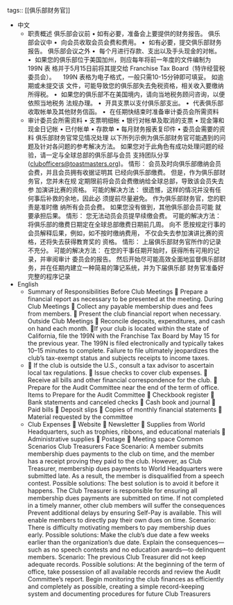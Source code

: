 tags:: [[俱乐部财务官]]

- 中文
	- 职责概述
	  俱乐部会议前
	  • 如有必要，准备会上要提供的财务报告。
	  俱乐部会议中
	  •  向会员收取会员会费和费用。
	  •  如有必要，提交俱乐部财务报告。
	  俱乐部会议之外
	  •  每个月进行存款、支出以及手头现金的对帐。
	  •  如果您的俱乐部位于美国加州，则应每年将前一年度的文件编制为 199N 表
	  格并于5月15日前将其提交给 Franchise Tax Board（特许经营税委员会）。
	    199N 表格为电子格式，一般只需10-15分钟即可填妥。 如逾期或未提交该
	  文件，可能导致您的俱乐部失去免税资格，相关收入要缴纳所得税。
	  •  如果您的俱乐部不在美国境内，请向当地税务顾问咨询，以便依照当地税务
	  法规办理。
	  •  开具支票以支付俱乐部支出。
	  •  代表俱乐部收取帐单及其他财务信函。
	  •  在任期快结束时准备审计委员会所需资料
	- 审计委员会所需资料
	  • 支票明细帐
	  • 银行对帐单及取消的支票
	  • 现金簿和现金日记帐
	  • 已付帐单
	  • 存款单
	  • 每月财务报表复印件
	  • 委员会需要的资料
	  俱乐部财务官常见情况处理
	  以下所列示例为俱乐部财务官可能遇到的问题及针对各问题的参考解决方法。 
	  如果您对于此角色有成功处理问题的经验，请一定与全球总部的俱乐部与会员
	  支持团队分享 (clubofficers@toastmasters.org)。
	  情形： 会员及时向俱乐部缴纳会员会费，并且会员拥有收据证明其
	  已经向俱乐部缴费。 但是，作为俱乐部财务官，您并未在规
	  定期限前将会员会费缴纳给全球总部，导致该会员失去参
	  加演讲比赛的资格。
	  可能的解决方法： 很遗憾，这样的情况并没有任何事后补救的余地，因此必
	  须提前尽量避免。 作为俱乐部财务官，您的职责是准时缴
	  纳所有会员会费。 如果您没有做到，其他俱乐部会员可能
	  就要承担后果。
	  情形： 您无法动员会员提早续缴会费。
	  可能的解决方法： 将俱乐部的缴费日期定在全球总部缴费日期前几周。 向不
	  愿按规定行事的会员解释后果，例如，如不按时缴纳费用，
	  不仅会失去参加演讲比赛的资格，还将失去获得教育奖的
	  资格。
	  情形： 上届俱乐部财务官所作的记录不充分。
	  可能的解决方法： 在您的干事任期开始时，获得所有可用的记录，并审阅审计
	  委员会的报告。 然后开始尽可能高效全面地监督俱乐部财
	  务，并在任期内建立一种简易的簿记系统，并为下届俱乐部
	  财务官准备好完整的程序记录
- English
	- Summary of Responsibilities
	  Before Club Meetings
	   Prepare a financial report as necessary to be presented at the meeting.
	  During Club Meetings
	   Collect any payable membership dues and fees from members.
	   Present the club financial report when necessary.
	  Outside Club Meetings
	   Reconcile deposits, expenditures, and cash on hand each month.
	   If your club is located within the state of California, file the 199N with the Franchise Tax Board by May 15 for 
	  the previous year. The 199N is filed electronically and typically takes 10–15 minutes to complete. Failure to file 
	  ultimately jeopardizes the club’s tax-exempt status and subjects receipts to income taxes.
	-  If the club is outside the U.S., consult a tax advisor to ascertain local tax regulations.
	   Issue checks to cover club expenses.
	   Receive all bills and other financial correspondence for the club.
	   Prepare for the Audit Committee near the end of the term of office.
	  Items to Prepare for the Audit Committee
	   Checkbook register
	   Bank statements and canceled checks
	   Cash book and journal
	   Paid bills
	   Deposit slips
	   Copies of monthly financial statements
	   Material requested by the committee
	- Club Expenses
	   Website
	   Newsletter
	   Supplies from World Headquarters, such as trophies, ribbons, and educational materials
	   Administrative supplies
	   Postage
	   Meeting space
	  Common Scenarios Club Treasurers Face
	  Scenario: A member submits membership dues payments to the club on time, and the member 
	  has a receipt proving they paid to the club. However, as Club Treasurer, membership 
	  dues payments to World Headquarters were submitted late. As a result, the member is 
	  disqualified from a speech contest.
	  Possible solutions: The best solution is to avoid it before it happens. The Club Treasurer is responsible for 
	  ensuring all membership dues payments are submitted on time. If not completed in a 
	  timely manner, other club members will suffer the consequences
	   Prevent additional delays by ensuring Self-Pay is available. This will enable members to 
	  directly pay their own dues on time.
	  Scenario: There is difficulty motivating members to pay membership dues early.
	  Possible solutions: Make the club’s due date a few weeks earlier than the organization’s due date. Explain the 
	  consequences—such as no speech contests and no education awards—to delinquent 
	  members.
	  Scenario: The previous Club Treasurer did not keep adequate records.
	  Possible solutions: At the beginning of the term of office, take possession of all available records and review 
	  the Audit Committee’s report. Begin monitoring the club finances as efficiently and 
	  completely as possible, creating a simple record-keeping system and documenting 
	  procedures for future Club Treasurers